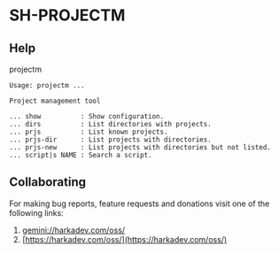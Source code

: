 # SH-PROJECTM

## Help

projectm

    Usage: projectm ...
    
    Project management tool
    
    ... show          : Show configuration.
    ... dirs          : List directories with projects.
    ... prjs          : List known projects.
    ... prjs-dir      : List projects with directories.
    ... prjs-new      : List projects with directories but not listed.
    ... script|s NAME : Search a script.

## Collaborating

For making bug reports, feature requests and donations visit
one of the following links:

1. [gemini://harkadev.com/oss/](gemini://harkadev.com/oss/)
2. [https://harkadev.com/oss/](https://harkadev.com/oss/)

